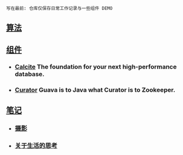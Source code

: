 `写在最前: 仓库仅保存日常工作记录与一些组件 DEMO`

## [算法](./src/code/README.md)
## [组件](./src/demo)
* ### [Calcite](./src/demo/calcite/calcite.md) The foundation for your next high-performance database.
* ### [Curator](./src/demo/curator/curator.md) Guava is to Java what Curator is to Zookeeper.
## [笔记](./src/mark)

[//]: # (## [日常]&#40;./日常&#41;)
* ### [摄影](./日常/摄影/photography.md) 
* ### [关于生活的思考](./日常/关于生活的思考.md)
